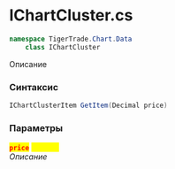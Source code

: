 
# IChartCluster.cs
```csharp
namespace TigerTrade.Chart.Data  
    class IChartCluster
```

Описание

### Синтаксис
```csharp
IChartClusterItem GetItem(Decimal price)
```

### Параметры  
<mark style="color:red;">**`price`**</mark> <mark style="color:yellow;">`Decimal`</mark>  
 *Описание*  
  

                    
                    